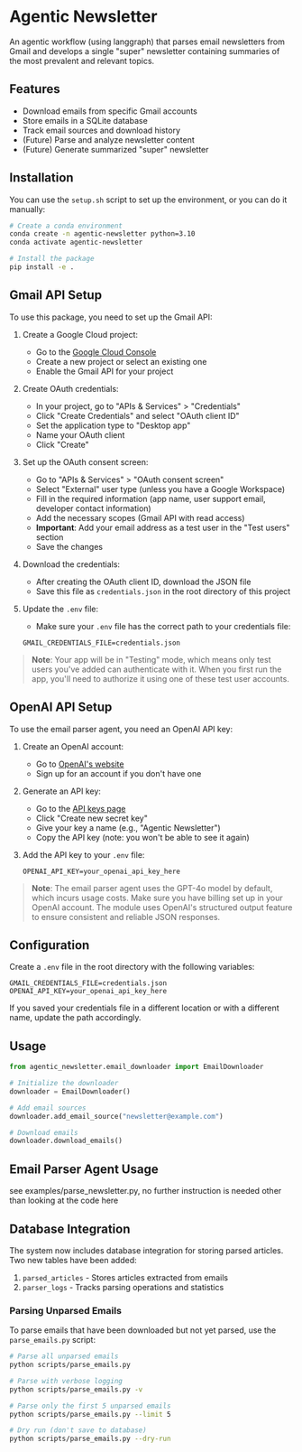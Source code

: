 # Agentic Newsletter

An agentic workflow (using langgraph) that parses email newsletters from Gmail and develops a single "super" newsletter containing summaries of the most prevalent and relevant topics.

## Features

- Download emails from specific Gmail accounts
- Store emails in a SQLite database
- Track email sources and download history
- (Future) Parse and analyze newsletter content
- (Future) Generate summarized "super" newsletter

## Installation
You can use the `setup.sh` script to set up the environment, or you can do it manually:

```bash
# Create a conda environment
conda create -n agentic-newsletter python=3.10
conda activate agentic-newsletter

# Install the package
pip install -e .
```

## Gmail API Setup

To use this package, you need to set up the Gmail API:

1. Create a Google Cloud project:
   - Go to the [Google Cloud Console](https://console.cloud.google.com/)
   - Create a new project or select an existing one
   - Enable the Gmail API for your project

2. Create OAuth credentials:
   - In your project, go to "APIs & Services" > "Credentials"
   - Click "Create Credentials" and select "OAuth client ID"
   - Set the application type to "Desktop app"
   - Name your OAuth client
   - Click "Create"

3. Set up the OAuth consent screen:
   - Go to "APIs & Services" > "OAuth consent screen"
   - Select "External" user type (unless you have a Google Workspace)
   - Fill in the required information (app name, user support email, developer contact information)
   - Add the necessary scopes (Gmail API with read access)
   - **Important**: Add your email address as a test user in the "Test users" section
   - Save the changes

4. Download the credentials:
   - After creating the OAuth client ID, download the JSON file
   - Save this file as `credentials.json` in the root directory of this project

5. Update the `.env` file:
   - Make sure your `.env` file has the correct path to your credentials file:
   ```
   GMAIL_CREDENTIALS_FILE=credentials.json
   ```

> **Note**: Your app will be in "Testing" mode, which means only test users you've added can authenticate with it. When you first run the app, you'll need to authorize it using one of these test user accounts.

## OpenAI API Setup

To use the email parser agent, you need an OpenAI API key:

1. Create an OpenAI account:
   - Go to [OpenAI's website](https://openai.com/)
   - Sign up for an account if you don't have one

2. Generate an API key:
   - Go to the [API keys page](https://platform.openai.com/api-keys)
   - Click "Create new secret key"
   - Give your key a name (e.g., "Agentic Newsletter")
   - Copy the API key (note: you won't be able to see it again)

3. Add the API key to your `.env` file:
   ```
   OPENAI_API_KEY=your_openai_api_key_here
   ```

> **Note**: The email parser agent uses the GPT-4o model by default, which incurs usage costs. Make sure you have billing set up in your OpenAI account. The module uses OpenAI's structured output feature to ensure consistent and reliable JSON responses.

## Configuration

Create a `.env` file in the root directory with the following variables:

```
GMAIL_CREDENTIALS_FILE=credentials.json
OPENAI_API_KEY=your_openai_api_key_here
```

If you saved your credentials file in a different location or with a different name, update the path accordingly.

## Usage

```python
from agentic_newsletter.email_downloader import EmailDownloader

# Initialize the downloader
downloader = EmailDownloader()

# Add email sources
downloader.add_email_source("newsletter@example.com")

# Download emails
downloader.download_emails()
```

## Email Parser Agent Usage

see examples/parse_newsletter.py, no further instruction is needed other than looking at the code here

## Database Integration

The system now includes database integration for storing parsed articles. Two new tables have been added:

1. `parsed_articles` - Stores articles extracted from emails
2. `parser_logs` - Tracks parsing operations and statistics

### Parsing Unparsed Emails

To parse emails that have been downloaded but not yet parsed, use the `parse_emails.py` script:

```bash
# Parse all unparsed emails
python scripts/parse_emails.py

# Parse with verbose logging
python scripts/parse_emails.py -v

# Parse only the first 5 unparsed emails
python scripts/parse_emails.py --limit 5

# Dry run (don't save to database)
python scripts/parse_emails.py --dry-run
